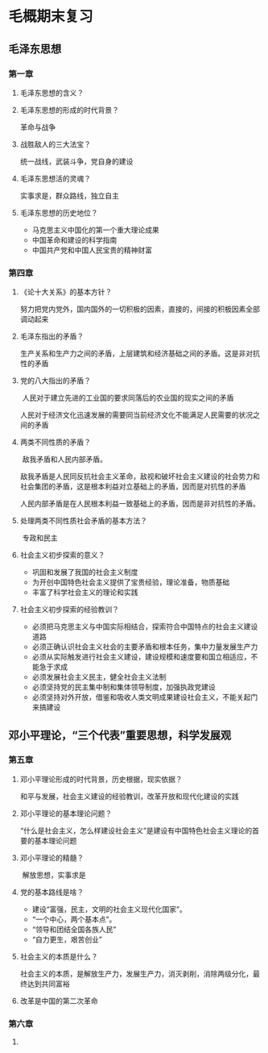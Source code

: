 # 毛概期末复习

## 毛泽东思想

### 第一章

1. 毛泽东思想的含义？

2. 毛泽东思想的形成的时代背景？

    革命与战争

3. 战胜敌人的三大法宝？

    统一战线，武装斗争，党自身的建设

4. 毛泽东思想活的灵魂？

    实事求是，群众路线，独立自主

5. 毛泽东思想的历史地位？

    - 马克思主义中国化的第一个重大理论成果
    - 中国革命和建设的科学指南
    - 中国共产党和中国人民宝贵的精神财富



### 第四章

1. 《论十大关系》的基本方针？

    ​	努力把党内党外，国内国外的一切积极的因素，直接的，间接的积极因素全部调动起来

2. 毛泽东指出的矛盾？

    ​	生产关系和生产力之间的矛盾，上层建筑和经济基础之间的矛盾。这是非对抗性的矛盾

3. 党的八大指出的矛盾？

    ​	人民对于建立先进的工业国的要求同落后的农业国的现实之间的矛盾

    ​	人民对于经济文化迅速发展的需要同当前经济文化不能满足人民需要的状况之间的矛盾

4. 两类不同性质的矛盾？

    ​	敌我矛盾和人民内部矛盾。

    ​	敌我矛盾是人民同反抗社会主义革命，敌视和破坏社会主义建设的社会势力和社会集团的矛盾，这是根本利益对立基础上的矛盾，因而是对抗性的矛盾

    ​	人民内部矛盾是在人民根本利益一致基础上的矛盾，因而是非对抗性的矛盾。

5. 处理两类不同性质社会矛盾的基本方法？

    ​	专政和民主

6. 社会主义初步探索的意义？

    - 巩固和发展了我国的社会主义制度
    - 为开创中国特色社会主义提供了宝贵经验，理论准备，物质基础
    - 丰富了科学社会主义的理论和实践

7. 社会主义初步探索的经验教训？

    - 必须把马克思主义与中国实际相结合，探索符合中国特点的社会主义建设道路
    - 必须正确认识社会主义社会的主要矛盾和根本任务，集中力量发展生产力
    - 必须从实际触发进行社会主义建设，建设规模和速度要和国立相适应，不能急于求成
    - 必须发展社会主义民主，健全社会主义法制
    - 必须坚持党的民主集中制和集体领导制度，加强执政党建设
    - 必须坚持对外开放，借鉴和吸收人类文明成果建设社会主义，不能关起门来搞建设



## 邓小平理论，“三个代表”重要思想，科学发展观

### 第五章

1. 邓小平理论形成的时代背景，历史根据，现实依据？

    ​	和平与发展，社会主义建设的经验教训，改革开放和现代化建设的实践

2. 邓小平理论的基本理论问题？

    ​	“什么是社会主义，怎么样建设社会主义”是建设有中国特色社会主义理论的首要的基本理论问题

3. 邓小平理论的精髓？

    ​	解放思想，实事求是

4. 党的基本路线是啥？

    - 建设“富强，民主，文明的社会主义现代化国家”。
    - “一个中心，两个基本点”。
    - “领导和团结全国各族人民”
    - “自力更生，艰苦创业”

5. 社会主义的本质是什么？

    ​	社会主义的本质，是解放生产力，发展生产力，消灭剥削，消除两级分化，最终达到共同富裕

6. 改革是中国的第二次革命



### 第六章

1. 









